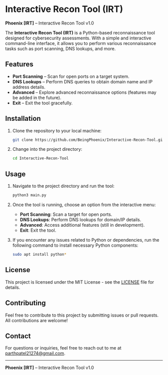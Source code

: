 # Interactive Recon Tool (IRT)

**Phoenix [IRT]** – Interactive Recon Tool v1.0

The **Interactive Recon Tool (IRT)** is a Python-based reconnaissance tool designed for cybersecurity assessments. With a simple and interactive command-line interface, it allows you to perform various reconnaissance tasks such as port scanning, DNS lookups, and more.

## Features

- **Port Scanning** – Scan for open ports on a target system.
- **DNS Lookups** – Perform DNS queries to obtain domain name and IP address details.
- **Advanced** – Explore advanced reconnaissance options (features may be added in the future).
- **Exit** – Exit the tool gracefully.

## Installation

1. Clone the repository to your local machine:

    ```bash
    git clone https://github.com/BeingPhoenix/Interactive-Recon-Tool.git
    ```

2. Change into the project directory:

    ```bash
    cd Interactive-Recon-Tool
    ```


## Usage

1. Navigate to the project directory and run the tool:

    ```bash
    python3 main.py
    ```

2. Once the tool is running, choose an option from the interactive menu:
   - **Port Scanning**: Scan a target for open ports.
   - **DNS Lookups**: Perform DNS lookups for domain/IP details.
   - **Advanced**: Access additional features (still in development).
   - **Exit**: Exit the tool.

3. If you encounter any issues related to Python or dependencies, run the following command to install necessary Python components:

    ```bash
    sudo apt install python*
    ```

## License

This project is licensed under the MIT License - see the [LICENSE](LICENSE) file for details.

## Contributing

Feel free to contribute to this project by submitting issues or pull requests. All contributions are welcome!

## Contact

For questions or inquiries, feel free to reach out to me at [parthpatel21274@gmail.com](mailto:parthpatel21274@gmail.com).

---

**Phoenix [IRT]** – Interactive Recon Tool v1.0

